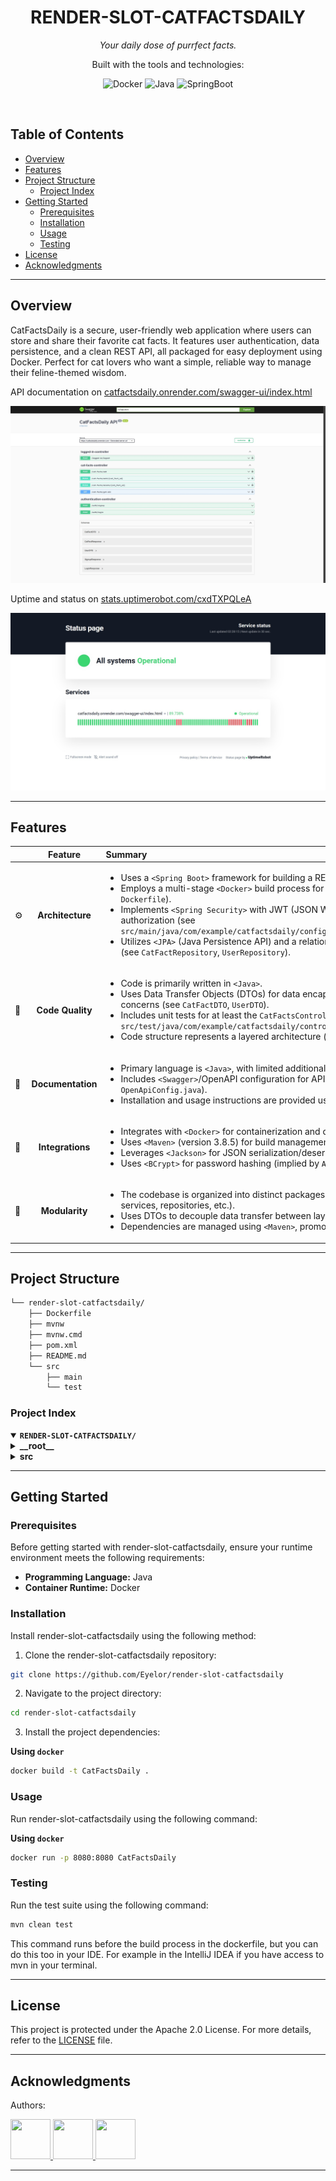 <p align="center"><h1 align="center">RENDER-SLOT-CATFACTSDAILY</h1></p>
<p align="center">
	<em>Your daily dose of purrfect facts.
</em>
</p>
<p align="center">
	<!-- local repository, no metadata badges. --></p>
<p align="center">Built with the tools and technologies:</p>
<p align="center">
	<img src="https://img.shields.io/badge/Docker-2496ED.svg?style=default&logo=Docker&logoColor=white" alt="Docker">
	<img src="https://img.shields.io/badge/Java-%23ED8B00.svg?style=default&logo=openjdk&logoColor=white" alt="Java">
  <img src="https://img.shields.io/badge/SpringBoot-72B545.svg?style=default&logo=springboot&logoColor=white" alt="SpringBoot">
</p>
<br>

##  Table of Contents

- [ Overview](#overview)
- [ Features](#features)
- [ Project Structure](#project-structure)
  - [ Project Index](#project-index)
- [ Getting Started](#getting-started)
  - [ Prerequisites](#prerequisites)
  - [ Installation](#installation)
  - [ Usage](#usage)
  - [ Testing](#testing)
- [ License](#license)
- [ Acknowledgments](#acknowledgments)

---

##  Overview

CatFactsDaily is a secure, user-friendly web application where users can store and share their favorite cat facts.  It features user authentication, data persistence, and a clean REST API, all packaged for easy deployment using Docker.  Perfect for cat lovers who want a simple, reliable way to manage their feline-themed wisdom.

API documentation on [catfactsdaily.onrender.com/swagger-ui/index.html](https://catfactsdaily.onrender.com/swagger-ui/index.html)

![Swagger Documentation](./screenshots/swagger.jpg)

Uptime and status on [stats.uptimerobot.com/cxdTXPQLeA](https://stats.uptimerobot.com/cxdTXPQLeA)

![Uptimerobot Status](./screenshots/uptimerobot.jpg)

---

##  Features

|      | Feature         | Summary       |
| :--- | :---:           | :---          |
| ⚙️  | **Architecture**  | <ul><li>Uses a `<Spring Boot>` framework for building a RESTful API.</li><li>Employs a multi-stage `<Docker>` build process for efficient image creation (see `Dockerfile`).</li><li>Implements `<Spring Security>` with JWT (JSON Web Tokens) for authentication and authorization (see `src/main/java/com/example/catfactsdaily/config/SecurityConfig.java`).</li><li>Utilizes `<JPA>` (Java Persistence API) and a relational database for data persistence (see `CatFactRepository`, `UserRepository`).</li></ul> |
| 🔩 | **Code Quality**  | <ul><li>Code is primarily written in `<Java>`.</li><li>Uses Data Transfer Objects (DTOs) for data encapsulation and separation of concerns (see `CatFactDTO`, `UserDTO`).</li><li>Includes unit tests for at least the `CatFactsController` (see `src/test/java/com/example/catfactsdaily/controller/CatFactsControllerTest.java`).</li><li>Code structure represents a layered architecture (controllers, services, repositories).</li></ul> |
| 📄 | **Documentation** | <ul><li>Primary language is `<Java>`, with limited additional documentation.</li><li>Includes `<Swagger>`/OpenAPI configuration for API documentation (see `OpenApiConfig.java`).</li><li>Installation and usage instructions are provided using `<Docker>` (see `Dockerfile`).</li></ul> |
| 🔌 | **Integrations**  | <ul><li>Integrates with `<Docker>` for containerization and deployment.</li><li>Uses `<Maven>` (version 3.8.5) for build management (see `mvnw`, `mvnw.cmd`).</li><li>Leverages `<Jackson>` for JSON serialization/deserialization (see `JacksonConfig.java`).</li><li>Uses `<BCrypt>` for password hashing (implied by `ApplicationConfiguration.java`).</li></ul> |
| 🧩 | **Modularity**    | <ul><li>The codebase is organized into distinct packages by functionality (controllers, services, repositories, etc.).</li><li>Uses DTOs to decouple data transfer between layers.</li><li>Dependencies are managed using `<Maven>`, promoting modularity.</li></ul> |

---

##  Project Structure

```sh
└── render-slot-catfactsdaily/
    ├── Dockerfile
    ├── mvnw
    ├── mvnw.cmd
    ├── pom.xml
    ├── README.md
    └── src
        ├── main
        └── test
```


###  Project Index
<details open>
	<summary><b><code>RENDER-SLOT-CATFACTSDAILY/</code></b></summary>
	<details> <!-- __root__ Submodule -->
		<summary><b>__root__</b></summary>
		<blockquote>
			<table>
			<tr>
				<td><b><a href='./Dockerfile'>Dockerfile</a></b></td>
				<td>- The Dockerfile automates the building and deployment of a Java Spring Boot application<br>- It leverages a multi-stage build process: first compiling the application using Maven, running tests, and packaging it; then, deploying the resulting JAR into a minimal runtime environment<br>- The final image exposes port 8080 for the application's HTTP service.</td>
			</tr>
			<tr>
				<td><b><a href='./mvnw'>mvnw</a></b></td>
				<td>- The mvnw script bootstraps Apache Maven, a build automation tool<br>- It downloads and installs a Maven distribution if one is not already present, verifying its integrity<br>- The script then executes Maven commands, providing a consistent build environment across different systems and ensuring the correct Maven version is used for the project<br>- This simplifies project setup and dependency management.</td>
			</tr>
			<tr>
				<td><b><a href='./mvnw.cmd'>mvnw.cmd</a></b></td>
				<td>- mvnw.cmd acts as a wrapper script for Apache Maven, automating its download and setup if not already present<br>- It leverages PowerShell to download the correct Maven distribution based on configuration, verifies its integrity, and sets up the necessary environment variables, enabling execution of Maven commands via mvnw<br>- This streamlines the build process by ensuring a consistent Maven version across different environments.</td>
			</tr>
			</table>
		</blockquote>
	</details>
	<details> <!-- src Submodule -->
		<summary><b>src</b></summary>
		<blockquote>
			<details>
				<summary><b>main</b></summary>
				<blockquote>
					<details>
						<summary><b>java</b></summary>
						<blockquote>
							<details>
								<summary><b>com</b></summary>
								<blockquote>
									<details>
										<summary><b>example</b></summary>
										<blockquote>
											<details>
												<summary><b>catfactsdaily</b></summary>
												<blockquote>
													<table>
													<tr>
														<td><b><a href='./src\main\java\com\example\catfactsdaily\CatfactsdailyApplication.java'>CatfactsdailyApplication.java</a></b></td>
														<td>- CatfactsdailyApplication serves as the main application entry point for the Spring Boot application<br>- It enables scheduled tasks, initiating the application's core functionality<br>- The class bootstraps the Spring context, allowing other components to function, ultimately delivering daily cat facts.</td>
													</tr>
													</table>
													<details>
														<summary><b>config</b></summary>
														<blockquote>
															<table>
															<tr>
																<td><b><a href='./src\main\java\com\example\catfactsdaily\config\ApplicationConfiguration.java'>ApplicationConfiguration.java</a></b></td>
																<td>- ApplicationConfiguration configures Spring Security for the CatFactsDaily application<br>- It defines beans for user details service, password encoding (using BCrypt), authentication manager, and authentication provider<br>- These beans integrate user data from the UserRepository to enable secure user authentication within the application's architecture.</td>
															</tr>
															<tr>
																<td><b><a href='./src\main\java\com\example\catfactsdaily\config\JacksonConfig.java'>JacksonConfig.java</a></b></td>
																<td>- JacksonConfig customizes Jackson's ObjectMapper for the CatFactsDaily application<br>- It configures the ObjectMapper to handle Java 8 date and time objects,  exclude null values from JSON output, and format dates in a specific pattern<br>- This ensures consistent and optimized JSON serialization and deserialization throughout the application, improving data handling efficiency.</td>
															</tr>
															<tr>
																<td><b><a href='./src\main\java\com\example\catfactsdaily\config\JwtAuthenticationFilter.java'>JwtAuthenticationFilter.java</a></b></td>
																<td>- JwtAuthenticationFilter intercepts incoming requests, validating JSON Web Tokens (JWTs) present in Authorization headers<br>- It extracts user information from verified tokens, authenticating the user and populating Spring Security's context<br>- Upon successful authentication, the filter allows the request to proceed; otherwise, it handles exceptions gracefully<br>- This ensures secure access to protected resources within the CatFactsDaily application.</td>
															</tr>
															<tr>
																<td><b><a href='./src\main\java\com\example\catfactsdaily\config\OpenApiConfig.java'>OpenApiConfig.java</a></b></td>
																<td>- OpenApiConfig configures the Spring Boot application's OpenAPI (Swagger) documentation<br>- It defines the API title, version, and security scheme using JWT bearer tokens<br>- This enables automatic generation of interactive API documentation, improving developer experience and facilitating API consumption by external clients<br>- The configuration enhances the CatFactsDaily application's discoverability and usability.</td>
															</tr>
															<tr>
																<td><b><a href='./src\main\java\com\example\catfactsdaily\config\SecurityConfig.java'>SecurityConfig.java</a></b></td>
																<td>- SecurityConfig secures the CatFactsDaily application<br>- It configures Spring Security, enabling JWT authentication and authorization<br>- Specifically, it defines security rules, allowing access to specific endpoints like Swagger and authentication routes while requiring authentication for others<br>- CORS configuration is also established to handle cross-origin requests<br>- The configuration uses a stateless session management approach for enhanced security.</td>
															</tr>
															</table>
														</blockquote>
													</details>
													<details>
														<summary><b>controller</b></summary>
														<blockquote>
															<table>
															<tr>
																<td><b><a href='./src\main\java\com\example\catfactsdaily\controller\AuthenticationController.java'>AuthenticationController.java</a></b></td>
																<td>- AuthenticationController manages user registration and login within the CatFactsDaily application<br>- It receives user credentials, interacts with an authentication service to verify them, and generates JSON Web Tokens (JWTs) for successful logins<br>- The controller returns user information and JWTs to the client, enabling secure access to application resources.</td>
															</tr>
															<tr>
																<td><b><a href='./src\main\java\com\example\catfactsdaily\controller\CatFactsController.java'>CatFactsController.java</a></b></td>
																<td>- CatFactsController manages user interactions with cat facts<br>- It provides REST endpoints for adding, retrieving, updating, and deleting cat facts, secured using JWT authentication<br>- The controller interacts with a CatFactsService for data persistence and a JwtService for authentication, ensuring only authorized users can modify their data<br>- Responses are appropriately formatted and include logging for security and debugging.</td>
															</tr>
															<tr>
																<td><b><a href='./src\main\java\com\example\catfactsdaily\controller\LoggedInController.java'>LoggedInController.java</a></b></td>
																<td>- LoggedInController manages user logout within the CatFactsDaily application<br>- It utilizes a JWT service to verify user identity and authorization before invalidating the provided token<br>- This ensures only authenticated users can log out and prevents unauthorized access<br>- The controller returns appropriate HTTP responses indicating success or unauthorized attempts.</td>
															</tr>
															</table>
														</blockquote>
													</details>
													<details>
														<summary><b>dto</b></summary>
														<blockquote>
															<table>
															<tr>
																<td><b><a href='./src\main\java\com\example\catfactsdaily\dto\CatFactDTO.java'>CatFactDTO.java</a></b></td>
																<td>- CatFactDTO defines a data transfer object within the CatFactsDaily application<br>- It encapsulates cat fact data, specifically a single string representing the fact itself, for efficient data exchange between different application layers<br>- This facilitates clean separation of concerns and improves code maintainability within the broader project architecture.</td>
															</tr>
															<tr>
																<td><b><a href='./src\main\java\com\example\catfactsdaily\dto\UserDTO.java'>UserDTO.java</a></b></td>
																<td>- UserDTO defines a data transfer object for user information within the CatFactsDaily application<br>- It encapsulates user name and password, facilitating data exchange between different layers of the application, likely serving as a model for user registration or login processes<br>- This promotes clean separation of concerns and improves code maintainability.</td>
															</tr>
															</table>
														</blockquote>
													</details>
													<details>
														<summary><b>entity</b></summary>
														<blockquote>
															<table>
															<tr>
																<td><b><a href='./src\main\java\com\example\catfactsdaily\entity\CatFact.java'>CatFact.java</a></b></td>
																<td>- CatFact defines the data structure for storing cat facts within the CatFactsDaily application<br>- It represents a single cat fact entry, including its unique identifier, user association, the fact itself, timestamps for creation and modification, and an active status flag<br>- This entity facilitates database persistence and interaction with the application's core functionality.</td>
															</tr>
															<tr>
																<td><b><a href='./src\main\java\com\example\catfactsdaily\entity\TokenBlacklisted.java'>TokenBlacklisted.java</a></b></td>
																<td>- TokenBlacklisted.java defines an entity for managing blacklisted authentication tokens within the CatFactsDaily application<br>- It stores blacklisted tokens, their expiration dates, and ensures uniqueness for efficient revocation<br>- This entity contributes to the application's security by preventing unauthorized access using invalidated tokens, enhancing overall system robustness.</td>
															</tr>
															<tr>
																<td><b><a href='./src\main\java\com\example\catfactsdaily\entity\User.java'>User.java</a></b></td>
																<td>- User.java defines the User entity for the CatFactsDaily application<br>- It represents a user within the system,  managing user authentication and authorization details<br>- The entity includes a unique username, password, and implements Spring Security's UserDetails interface for integration with the application's security framework<br>- This enables user management and access control features.</td>
															</tr>
															</table>
														</blockquote>
													</details>
													<details>
														<summary><b>repository</b></summary>
														<blockquote>
															<table>
															<tr>
																<td><b><a href='./src\main\java\com\example\catfactsdaily\repository\CatFactRepository.java'>CatFactRepository.java</a></b></td>
																<td>- CatFactRepository manages persistent storage of cat facts within the CatFactsDaily application<br>- It leverages Spring Data JPA to provide data access functionality, specifically enabling retrieval of cat facts based on user ID<br>- This repository facilitates database interactions, simplifying data management for the application's core functionality.</td>
															</tr>
															<tr>
																<td><b><a href='./src\main\java\com\example\catfactsdaily\repository\TokenBlacklistedRepository.java'>TokenBlacklistedRepository.java</a></b></td>
																<td>- TokenBlacklistedRepository manages blacklisted authentication tokens within the CatFactsDaily application<br>- It provides database access for storing and retrieving blacklisted tokens, enabling efficient checking of token validity and automated removal of expired tokens<br>- This ensures application security by preventing unauthorized access.</td>
															</tr>
															<tr>
																<td><b><a href='./src\main\java\com\example\catfactsdaily\repository\UserRepository.java'>UserRepository.java</a></b></td>
																<td>- UserRepository manages persistent storage of User entities within the CatFactsDaily application<br>- Leveraging Spring Data JPA, it provides database interaction, enabling retrieval of users by name and standard CRUD operations<br>- This repository component facilitates user authentication and data management within the broader application architecture.</td>
															</tr>
															</table>
														</blockquote>
													</details>
													<details>
														<summary><b>response</b></summary>
														<blockquote>
															<table>
															<tr>
																<td><b><a href='./src\main\java\com\example\catfactsdaily\response\CatFactResponse.java'>CatFactResponse.java</a></b></td>
																<td>- CatFactResponse defines a data structure representing a cat fact within the CatFactsDaily application<br>- It encapsulates essential attributes: a unique identifier, the cat fact itself, and timestamps indicating creation and modification times<br>- This class facilitates the consistent handling and transmission of cat fact data throughout the application's response mechanisms.</td>
															</tr>
															<tr>
																<td><b><a href='./src\main\java\com\example\catfactsdaily\response\LoginResponse.java'>LoginResponse.java</a></b></td>
																<td>- LoginResponse defines a data structure for successful user logins within the CatFactsDaily application<br>- It encapsulates user information, specifically the user's name, a security token, and the token's expiration time<br>- This class facilitates the communication of authentication results from the application's backend to the client, enabling secure session management.</td>
															</tr>
															<tr>
																<td><b><a href='./src\main\java\com\example\catfactsdaily\response\SignupResponse.java'>SignupResponse.java</a></b></td>
																<td>- SignupResponse defines a data structure for user registration responses within the CatFactsDaily application<br>- It encapsulates user name information, facilitating communication between the application's signup functionality and other components<br>- This class plays a role in returning user details after successful registration, contributing to the overall user management system.</td>
															</tr>
															</table>
														</blockquote>
													</details>
													<details>
														<summary><b>service</b></summary>
														<blockquote>
															<table>
															<tr>
																<td><b><a href='./src\main\java\com\example\catfactsdaily\service\AuthenticationService.java'>AuthenticationService.java</a></b></td>
																<td>- AuthenticationService handles user registration and login within the CatFactsDaily application<br>- It uses Spring Security's AuthenticationManager for authentication and encrypts passwords using a PasswordEncoder<br>- The service interacts with a UserRepository to persist and retrieve user data, ensuring data integrity through transactional management<br>- It facilitates secure user access to the application.</td>
															</tr>
															<tr>
																<td><b><a href='./src\main\java\com\example\catfactsdaily\service\CatFactsService.java'>CatFactsService.java</a></b></td>
																<td>- CatFactsService manages user cat facts within the CatFactsDaily application<br>- It provides functionalities for adding, retrieving, updating, and deleting user-specific cat facts, ensuring data integrity through transactional control<br>- The service interacts with a repository to persist data and uses DTOs and response objects for data transfer and presentation<br>- Unauthorized access is prevented through user ID verification.</td>
															</tr>
															<tr>
																<td><b><a href='./src\main\java\com\example\catfactsdaily\service\JwtService.java'>JwtService.java</a></b></td>
																<td>- JwtService manages JSON Web Tokens (JWTs) for authentication within the CatFactsDaily application<br>- It generates, validates, and invalidates JWTs, extracting user information and checking for token expiration or blacklisting<br>- The service interacts with a token blacklist repository to ensure security<br>- Integration with Spring Security is evident through UserDetails and UsernamePasswordAuthenticationToken usage.</td>
															</tr>
															<tr>
																<td><b><a href='./src\main\java\com\example\catfactsdaily\service\TokenCleanupService.java'>TokenCleanupService.java</a></b></td>
																<td>- TokenCleanupService periodically removes expired blacklisted tokens from the CatFactsDaily application's database<br>- Operating as a scheduled Spring service, it identifies and deletes entries with past expiration dates, maintaining database integrity and efficiency by removing obsolete data<br>- The service uses a transactional approach to ensure data consistency.</td>
															</tr>
															</table>
														</blockquote>
													</details>
												</blockquote>
											</details>
										</blockquote>
									</details>
								</blockquote>
							</details>
						</blockquote>
					</details>
				</blockquote>
			</details>
			<details>
				<summary><b>test</b></summary>
				<blockquote>
					<details>
						<summary><b>java</b></summary>
						<blockquote>
							<details>
								<summary><b>com</b></summary>
								<blockquote>
									<details>
										<summary><b>example</b></summary>
										<blockquote>
											<details>
												<summary><b>catfactsdaily</b></summary>
												<blockquote>
													<table>
													<tr>
														<td><b><a href='./src\test\java\com\example\catfactsdaily\CatfactsdailyApplicationTests.java'>CatfactsdailyApplicationTests.java</a></b></td>
														<td>- CatfactsdailyApplicationTests provides a Spring Boot test suite for the Catfactsdaily application<br>- The file's role within the project is to ensure the application's core functionality works correctly, contributing to overall application quality and stability.</td>
													</tr>
													</table>
													<details>
														<summary><b>controller</b></summary>
														<blockquote>
															<table>
															<tr>
																<td><b><a href='./src\test\java\com\example\catfactsdaily\controller\CatFactsControllerTest.java'>CatFactsControllerTest.java</a></b></td>
																<td>- Unit tests verify the `CatFactsController`<br>- These tests cover various scenarios for creating, reading, updating, and deleting cat facts,  including authorization checks and handling of edge cases like  nonexistent records<br>- The tests utilize mock objects to isolate the controller's logic and ensure its proper interaction with the `CatFactsService` and `JwtService` within the application's architecture.</td>
															</tr>
															</table>
														</blockquote>
													</details>
												</blockquote>
											</details>
										</blockquote>
									</details>
								</blockquote>
							</details>
						</blockquote>
					</details>
				</blockquote>
			</details>
		</blockquote>
	</details>
</details>

---
##  Getting Started

###  Prerequisites

Before getting started with render-slot-catfactsdaily, ensure your runtime environment meets the following requirements:

- **Programming Language:** Java
- **Container Runtime:** Docker


###  Installation

Install render-slot-catfactsdaily using the following method:

1. Clone the render-slot-catfactsdaily repository:
```sh
git clone https://github.com/Eyelor/render-slot-catfactsdaily
```

2. Navigate to the project directory:
```sh
cd render-slot-catfactsdaily
```

3. Install the project dependencies:

**Using `docker`**

```sh
docker build -t CatFactsDaily .
```


###  Usage
Run render-slot-catfactsdaily using the following command:

**Using `docker`**

```sh
docker run -p 8080:8080 CatFactsDaily
```


###  Testing
Run the test suite using the following command:
```sh
mvn clean test
```
This command runs before the build process in the dockerfile, but you can do this too in your IDE. For example in the IntelliJ IDEA if you have access to mvn in your terminal.

---

##  License

This project is protected under the Apache 2.0 License. For more details, refer to the [LICENSE](./LICENSE) file.

---

##  Acknowledgments

Authors:

<a href="https://github.com/Eyelor">
  <img src="https://github.com/Eyelor.png" width="64" height="64" />
</a>
<a href="https://github.com/Minlok3">
  <img src="https://github.com/Minlok3.png" width="64" height="64" />
</a>
<a href="https://github.com/HPL21">
  <img src="https://github.com/HPL21.png" width="64" height="64" />
</a>

---
